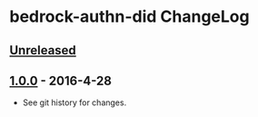 # bedrock-authn-did ChangeLog

## [Unreleased]

## [1.0.0] - 2016-4-28

- See git history for changes.

[Unreleased]: https://github.com/digitalbazaar/bedrock-authn-did/compare/1.0.0...HEAD
[1.0.0]: https://github.com/digitalbazaar/bedrock-authn-did/compare/0.0.0...1.0.0
